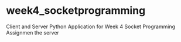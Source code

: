 # week4_socketprogramming
Client and Server Python Application for Week 4 Socket Programming Assignmen the server